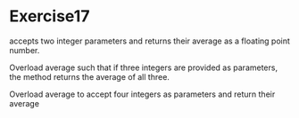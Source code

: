 # Exercise17

accepts two integer parameters and returns their average as a floating point number.

Overload average such that if three integers are provided as parameters, the method returns the average of all three.

Overload average to accept four integers as parameters and return their average
